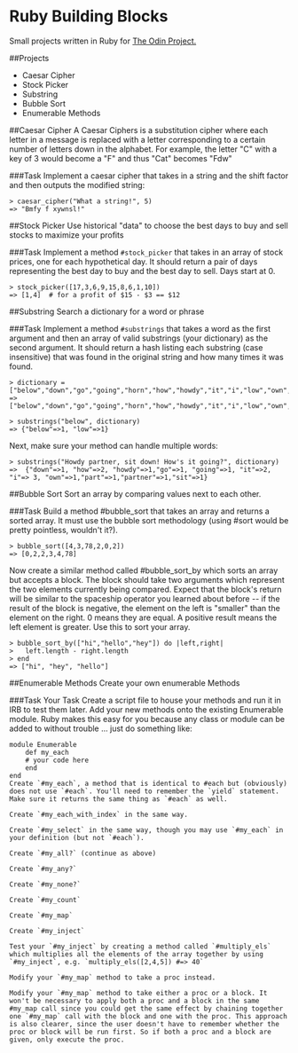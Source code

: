 # Ruby Building Blocks
Small projects written in Ruby for [The Odin Project.](http://www.theodinproject.com) 

##Projects
* Caesar Cipher
* Stock Picker
* Substring
* Bubble Sort
* Enumerable Methods

##Caesar Cipher
A Caesar Ciphers is a substitution cipher where each letter in a message is replaced with a letter corresponding to a certain number of letters down in the alphabet.  For example, the letter "C" with a key of 3 would become a "F" and thus "Cat" becomes "Fdw"

###Task
Implement a caesar cipher that takes in a string and the shift factor and then outputs the modified string:
```
> caesar_cipher("What a string!", 5)
=> "Bmfy f xywnsl!"
```

##Stock Picker
Use historical "data" to choose the best days to buy and sell stocks to maximize your profits

###Task
Implement a method `#stock_picker` that takes in an array of stock prices, one for each hypothetical day. It should return a pair of days representing the best day to buy and the best day to sell. Days start at 0.
```
> stock_picker([17,3,6,9,15,8,6,1,10])
=> [1,4]  # for a profit of $15 - $3 == $12
```

##Substring
Search a dictionary for a word or phrase

###Task
Implement a method `#substrings` that takes a word as the first argument and then 
an array of valid substrings (your dictionary) as the second argument. It 
should return a hash listing each substring (case insensitive) that was found 
in the original string and how many times it was found.

```
> dictionary = ["below","down","go","going","horn","how","howdy","it","i","low","own","part","partner","sit"]
=> ["below","down","go","going","horn","how","howdy","it","i","low","own","part","partner","sit"]

> substrings("below", dictionary)
=> {"below"=>1, "low"=>1}
```
Next, make sure your method can handle multiple words:
```
> substrings("Howdy partner, sit down! How's it going?", dictionary)
=>  {"down"=>1, "how"=>2, "howdy"=>1,"go"=>1, "going"=>1, "it"=>2, "i"=> 3, "own"=>1,"part"=>1,"partner"=>1,"sit"=>1}
```

##Bubble Sort
Sort an array by comparing values next to each other.

###Task
Build a method #bubble_sort that takes an array and returns a sorted array. It must use the bubble sort methodology (using #sort would be pretty pointless, wouldn't it?).
```
> bubble_sort([4,3,78,2,0,2])
=> [0,2,2,3,4,78]
```
Now create a similar method called #bubble_sort_by which sorts an array but accepts a block. The block should take two arguments which represent the two elements currently being compared. Expect that the block's return will be similar to the spaceship operator you learned about before -- if the result of the block is negative, the element on the left is "smaller" than the element on the right. 0 means they are equal. A positive result means the left element is greater. Use this to sort your array.
```
> bubble_sort_by(["hi","hello","hey"]) do |left,right|
>   left.length - right.length
> end
=> ["hi", "hey", "hello"]
```

##Enumerable Methods
Create your own enumerable Methods

###Task
Your Task
Create a script file to house your methods and run it in IRB to test them later.
Add your new methods onto the existing Enumerable module. Ruby makes this easy for you because any class or module can be added to without trouble ... just do something like:
```
module Enumerable
    def my_each
    # your code here
    end
end
Create `#my_each`, a method that is identical to #each but (obviously) does not use `#each`. You'll need to remember the `yield` statement. Make sure it returns the same thing as `#each` as well.

Create `#my_each_with_index` in the same way.

Create `#my_select` in the same way, though you may use `#my_each` in your definition (but not `#each`).

Create `#my_all?` (continue as above)

Create `#my_any?`

Create `#my_none?`

Create `#my_count`

Create `#my_map`

Create `#my_inject`

Test your `#my_inject` by creating a method called `#multiply_els` which multiplies all the elements of the array together by using `#my_inject`, e.g. `multiply_els([2,4,5]) #=> 40`

Modify your `#my_map` method to take a proc instead.

Modify your `#my_map` method to take either a proc or a block. It won't be necessary to apply both a proc and a block in the same #my_map call since you could get the same effect by chaining together one `#my_map` call with the block and one with the proc. This approach is also clearer, since the user doesn't have to remember whether the proc or block will be run first. So if both a proc and a block are given, only execute the proc.